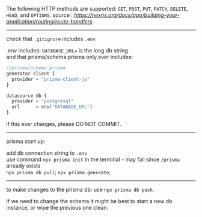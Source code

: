 The following HTTP methods are supported: `GET`, `POST`, `PUT`, `PATCH`, `DELETE`, `HEAD`, and `OPTIONS`.
source : *https://nextjs.org/docs/app/building-your-application/routing/route-handlers*

---

check that `.gitignore` includes `.env`

.env includes: `DATABASE_URL=` is the long db string  
and that prisma/schema.prisma only ever includes:

```js
//prisma/schema.prisma
generator client {
  provider = "prisma-client-js"
}

datasource db {
  provider = "postgresql"
  url      = env("DATABASE_URL")
}
```

if this ever changes, please DO NOT COMMIT.

---

prisma start up:

add db connection string to `.env`  
use command `npx prisma init` in the terminal - may fail since `/prisma` already exists  
`npx prisma db pull`;
`npx prisma generate`;

---

to make changes to the prisma db: use `npx prisma db push`.

If we need to change the schema it might be best to start a new db instance, or wipe the previous one clean.
